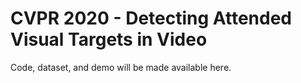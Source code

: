 # CVPR 2020 - Detecting Attended Visual Targets in Video
Code, dataset, and demo will be made available here.

